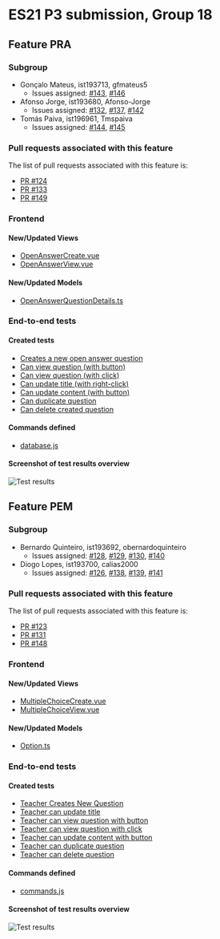 # ES21 P3 submission, Group 18

## Feature PRA

### Subgroup

 - Gonçalo Mateus, ist193713, gfmateus5
   + Issues assigned: [#143](https://github.com/tecnico-softeng/es21-g18/projects/6#card-59789897), [#146](https://github.com/tecnico-softeng/es21-g18/projects/6#card-59789937)
 - Afonso Jorge, ist193680, Afonso-Jorge
   + Issues assigned: [#132](https://github.com/tecnico-softeng/es21-g18/projects/6#card-59635433), [#137](https://github.com/tecnico-softeng/es21-g18/projects/6#card-59598820), [#142](https://github.com/tecnico-softeng/es21-g18/projects/6#card-59789826)
 - Tomás Paiva, ist196961, Tmspaiva
   + Issues assigned: [#144](https://github.com/tecnico-softeng/es21-g18/projects/6#card-59789908), [#145](https://github.com/tecnico-softeng/es21-g18/projects/6#card-59789926)
 
### Pull requests associated with this feature

The list of pull requests associated with this feature is:

 - [PR #124](https://github.com/tecnico-softeng/es21-g18/pull/124)
 - [PR #133](https://github.com/tecnico-softeng/es21-g18/pull/133)
 - [PR #149](https://github.com/tecnico-softeng/es21-g18/pull/149)
 
### Frontend

#### New/Updated Views

 - [OpenAnswerCreate.vue](https://github.com/tecnico-softeng/es21-g18/blob/pra/frontend/src/components/open-answer/OpenAnswerCreate.vue)
 - [OpenAnswerView.vue](https://github.com/tecnico-softeng/es21-g18/blob/pra/frontend/src/components/open-answer/OpenAnswerView.vue)

#### New/Updated Models

 - [OpenAnswerQuestionDetails.ts](https://github.com/tecnico-softeng/es21-g18/blob/pra/frontend/src/models/management/questions/OpenAnswerQuestionDetails.ts)

### End-to-end tests

#### Created tests

 - [Creates a new open answer question](https://github.com/tecnico-softeng/es21-g18/blob/pra/frontend/tests/e2e/specs/teacher/manageOpenAnswerQuestionsExecution.js#L55)
 - [Can view question (with button)](https://github.com/tecnico-softeng/es21-g18/blob/pra/frontend/tests/e2e/specs/teacher/manageOpenAnswerQuestionsExecution.js#L96)
 - [Can view question (with click)](https://github.com/tecnico-softeng/es21-g18/blob/pra/frontend/tests/e2e/specs/teacher/manageOpenAnswerQuestionsExecution.js#L111)
 - [Can update title (with right-click)](https://github.com/tecnico-softeng/es21-g18/blob/pra/frontend/tests/e2e/specs/teacher/manageOpenAnswerQuestionsExecution.js#L122)
 - [Can update content (with button)](https://github.com/tecnico-softeng/es21-g18/blob/pra/frontend/tests/e2e/specs/teacher/manageOpenAnswerQuestionsExecution.js#L152)
 - [Can duplicate question](https://github.com/tecnico-softeng/es21-g18/blob/pra/frontend/tests/e2e/specs/teacher/manageOpenAnswerQuestionsExecution.js#L187)
 - [Can delete created question](https://github.com/tecnico-softeng/es21-g18/blob/pra/frontend/tests/e2e/specs/teacher/manageOpenAnswerQuestionsExecution.js#L233)

#### Commands defined

 - [database.js](https://github.com/tecnico-softeng/es21-g18/blob/pra/frontend/tests/e2e/support/database.js)

#### Screenshot of test results overview

![Test results](https://cdn.discordapp.com/attachments/824356632427364433/835520738035236894/unknown.png)




## Feature PEM

### Subgroup

- Bernardo Quinteiro, ist193692, obernardoquinteiro
   + Issues assigned: [#128](https://github.com/tecnico-softeng/es21-g18/projects/6#card-59533976), [#129](https://github.com/tecnico-softeng/es21-g18/projects/6#card-59541974), [#130](https://github.com/tecnico-softeng/es21-g18/projects/6#card-59546102), [#140](https://github.com/tecnico-softeng/es21-g18/projects/6#card-59756076)
- Diogo Lopes, ist193700, calias2000
   + Issues assigned: [#126](https://github.com/tecnico-softeng/es21-g18/projects/6#card-59533923), [#138](https://github.com/tecnico-softeng/es21-g18/projects/6#card-59755984), [#139](https://github.com/tecnico-softeng/es21-g18/projects/6#card-59756047), [#141](https://github.com/tecnico-softeng/es21-g18/projects/6#card-59759608)

### Pull requests associated with this feature

The list of pull requests associated with this feature is:

- [PR #123](https://github.com/tecnico-softeng/es21-g18/pull/123)
- [PR #131](https://github.com/tecnico-softeng/es21-g18/pull/131)
- [PR #148](https://github.com/tecnico-softeng/es21-g18/pull/148)


### Frontend

#### New/Updated Views

- [MultipleChoiceCreate.vue](https://github.com/tecnico-softeng/es21-g18/blob/pem/frontend/src/components/multiple-choice/MultipleChoiceCreate.vue)
- [MultipleChoiceView.vue](https://github.com/tecnico-softeng/es21-g18/blob/pem/frontend/src/components/multiple-choice/MultipleChoiceView.vue)


#### New/Updated Models

- [Option.ts](https://github.com/tecnico-softeng/es21-g18/blob/pem/frontend/src/models/management/Option.ts)


### End-to-end tests

#### Created tests

- [Teacher Creates New Question](https://github.com/tecnico-softeng/es21-g18/blob/pem/frontend/tests/e2e/specs/teacher/manageMultipleChoiceRelevanceQuestionsExecution.js#L60)
- [Teacher can update title](https://github.com/tecnico-softeng/es21-g18/blob/pem/frontend/tests/e2e/specs/teacher/manageMultipleChoiceRelevanceQuestionsExecution.js#L132)
- [Teacher can view question with button](https://github.com/tecnico-softeng/es21-g18/blob/pem/frontend/tests/e2e/specs/teacher/manageMultipleChoiceRelevanceQuestionsExecution.js#L104)
- [Teacher can view question with click](https://github.com/tecnico-softeng/es21-g18/blob/pem/frontend/tests/e2e/specs/teacher/manageMultipleChoiceRelevanceQuestionsExecution.js#L120)
- [Teacher can update content with button](https://github.com/tecnico-softeng/es21-g18/blob/pem/frontend/tests/e2e/specs/teacher/manageMultipleChoiceRelevanceQuestionsExecution.js#L163)
- [Teacher can duplicate question](https://github.com/tecnico-softeng/es21-g18/blob/pem/frontend/tests/e2e/specs/teacher/manageMultipleChoiceRelevanceQuestionsExecution.js#L196)
- [Teacher can delete question](https://github.com/tecnico-softeng/es21-g18/blob/pem/frontend/tests/e2e/specs/teacher/manageMultipleChoiceRelevanceQuestionsExecution.js#L242)



#### Commands defined

- [commands.js](https://github.com/tecnico-softeng/es21-g18/blob/pem/frontend/tests/e2e/support/commands.js)

#### Screenshot of test results overview

![Test results](https://cdn.discordapp.com/attachments/824356632427364433/835954465689305128/print_p3.png)
